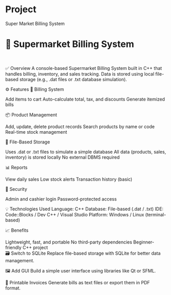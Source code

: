 # Project
Super Market Billing System
<br>
# 🛒 Supermarket Billing System
<br>

✅ Overview
A console-based Supermarket Billing System built in C++ that handles billing, inventory, and sales tracking. Data is stored using local file-based storage (e.g., .dat files or .txt database simulation).
<br>

⚙️ Features
🧾 Billing System

Add items to cart
Auto-calculate total, tax, and discounts
Generate itemized bills

📦 Product Management

Add, update, delete product records
Search products by name or code
Real-time stock management

💽 File-Based Storage

Uses .dat or .txt files to simulate a simple database
All data (products, sales, inventory) is stored locally
No external DBMS required

📊 Reports

View daily sales
Low stock alerts
Transaction history (basic)

🔐 Security

Admin and cashier login
Password-protected access

💡 Technologies Used
Language: C++
Database: File-based (.dat / .txt)
IDE: Code::Blocks / Dev C++ / Visual Studio
Platform: Windows / Linux (terminal-based)

📈 Benefits

Lightweight, fast, and portable
No third-party dependencies
Beginner-friendly C++ project
<br>
🗃️ Switch to SQLite
Replace file-based storage with SQLite for better data management.

🖼️ Add GUI
Build a simple user interface using libraries like Qt or SFML.

🧾 Printable Invoices
Generate bills as text files or export them in PDF format.








